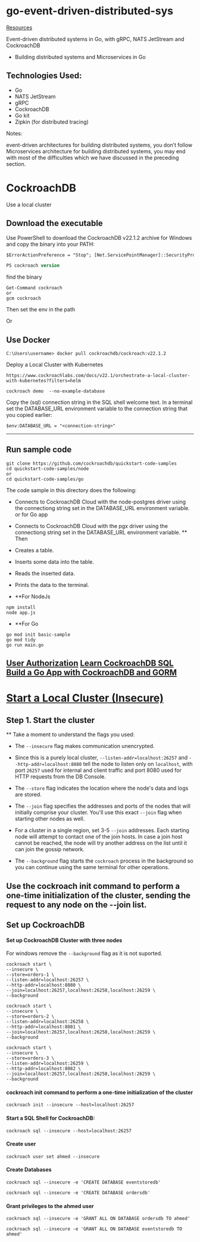# go-event-driven-distributed-sys
[Resources](https://shijuvar.medium.com/building-event-driven-distributed-systems-in-go-with-grpc-nats-jetstream-and-cockroachdb-c4b899c8636d)

Event-driven distributed systems in Go, with gRPC, NATS JetStream and CockroachDB
* Building distributed systems and Microservices in Go

## Technologies Used: 
* Go
* NATS JetStream
* gRPC
* CockroachDB
* Go kit
* Zipkin (for distributed tracing)

Notes:

event-driven architectures for building distributed systems, you don’t follow Microservices architecture for building distributed systems, you may end with most of the difficulties which we have discussed in the preceding section.

# CockroachDB
Use a local cluster
## Download the executable

Use PowerShell to download the CockroachDB v22.1.2 archive for Windows and copy the binary into your PATH:
```ps
$ErrorActionPreference = "Stop"; [Net.ServicePointManager]::SecurityProtocol = [Net.SecurityProtocolType]::Tls12;$ProgressPreference = 'SilentlyContinue'; $null = New-Item -Type Directory -Force $env:appdata/cockroach; Invoke-WebRequest -Uri https://binaries.cockroachdb.com/cockroach-v22.1.2.windows-6.2-amd64.zip -OutFile cockroach.zip; Expand-Archive -Force -Path cockroach.zip; Copy-Item -Force "cockroach/cockroach-v22.1.2.windows-6.2-amd64/cockroach.exe" -Destination $env:appdata/cockroach; $Env:PATH += ";$env:appdata/cockroach"

```
```ps
PS cockroach version
```

find the binary 
```
Get-Command cockroach
or
gcm cockroach
```
Then set the env in the path

 Or 
 ## Use Docker
 ```
 C:\Users\username> docker pull cockroachdb/cockroach:v22.1.2
 ```
 
Deploy a Local Cluster with Kubernetes
```
https://www.cockroachlabs.com/docs/v22.1/orchestrate-a-local-cluster-with-kubernetes?filters=helm
```
```
cockroach demo  --no-example-database
```
Copy the (sql) connection string in the SQL shell welcome text.
In a terminal set the DATABASE_URL environment variable to the connection string that you copied earlier:
```
$env:DATABASE_URL = "<connection-string>"
```
----------------------------------------------------
## Run sample code
```
git clone https://github.com/cockroachdb/quickstart-code-samples
cd quickstart-code-samples/node
or
cd quickstart-code-samples/go
```
The code sample in this directory does the following:

- Connects to CockroachDB Cloud with the node-postgres driver using the connectiong string set in the DATABASE_URL environment variable.
or for Go app
- Connects to CockroachDB Cloud with the pgx driver using the connectiong string set in the DATABASE_URL environment variable.
** Then
- Creates a table.
- Inserts some data into the table.
- Reads the inserted data.
- Prints the data to the terminal.

- **For NodeJs
```
npm install
node app.js
```
- **For Go
```
go mod init basic-sample
go mod tidy
go run main.go
```
[User Authorization](https://www.cockroachlabs.com/docs/cockroachcloud/user-authorization?filters=client)
[Learn CockroachDB SQL](https://www.cockroachlabs.com/docs/cockroachcloud/learn-cockroachdb-sql)
[Build a Go App with CockroachDB and GORM](https://www.cockroachlabs.com/docs/v22.1/build-a-go-app-with-cockroachdb-gorm?filters=local)
----------------------
# [Start a Local Cluster (Insecure)](https://www.cockroachlabs.com/docs/v22.1/start-a-local-cluster)
## Step 1. Start the cluster

** Take a moment to understand the flags you used:

- The `--insecure` flag makes communication unencrypted.
- Since this is a purely local cluster, `--listen-addr=localhost:26257` and `--http-addr=localhost:8080` tell the node to listen only on `localhost`, with port `26257` used for internal and client traffic and port 8080 used for HTTP requests from the DB Console.
- The `--store` flag indicates the location where the node's data and logs are stored.
- The `--join` flag specifies the addresses and ports of the nodes that will initially comprise your cluster. You'll use this exact `--join` flag when starting other nodes as well.

- For a cluster in a single region, set 3-5 `--join` addresses. Each starting node will attempt to contact one of the join hosts. In case a join host cannot be reached, the node will try another address on the list until it can join the gossip network.

- The `--background` flag starts the `cockroach` process in the background so you can continue using the same terminal for other operations.


Use the cockroach init command to perform a one-time initialization of the cluster, sending the request to any node on the --join list.
----------------------------------------------------------------------------

## Set up CockroachDB 

#### Set up CockroachDB  Cluster with three nodes

For windows remove the `--background` flag as it is not suported.

```
cockroach start \
--insecure \
--store=orders-1 \
--listen-addr=localhost:26257 \
--http-addr=localhost:8080 \
--join=localhost:26257,localhost:26258,localhost:26259 \
--background
```

```
cockroach start \
--insecure \
--store=orders-2 \
--listen-addr=localhost:26258 \
--http-addr=localhost:8081 \
--join=localhost:26257,localhost:26258,localhost:26259 \
--background
```
```
cockroach start \
--insecure \
--store=orders-3 \
--listen-addr=localhost:26259 \
--http-addr=localhost:8082 \
--join=localhost:26257,localhost:26258,localhost:26259 \
--background
```

#### cockroach init command to perform a one-time initialization of the cluster
```
cockroach init --insecure --host=localhost:26257
```

#### Start a SQL Shell for CockroachDB:
```
cockroach sql --insecure --host=localhost:26257
```

#### Create user
```
cockroach user set ahmed --insecure
```

#### Create Databases
```
cockroach sql --insecure -e 'CREATE DATABASE eventstoredb'
```

```
cockroach sql --insecure -e 'CREATE DATABASE ordersdb'
```

#### Grant privileges to the ahmed user
```
cockroach sql --insecure -e 'GRANT ALL ON DATABASE ordersdb TO ahmed'
```
```
cockroach sql --insecure -e 'GRANT ALL ON DATABASE eventstoredb TO ahmed'
```
